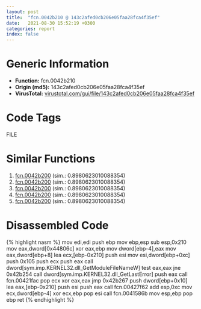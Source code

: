 ```yaml
---
layout: post
title:  "fcn.0042b210 @ 143c2afed0cb206e05faa28fca4f35ef"
date:   2021-08-30 15:52:19 +0300
categories: report
index: false
---
```


# Generic Information
- **Function:** fcn.0042b210
- **Origin (md5):** 143c2afed0cb206e05faa28fca4f35ef
- **VirusTotal:** [virustotal.com/gui/file/143c2afed0cb206e05faa28fca4f35ef][virustotal_ref]

# Code Tags
<span class="tag" id="FILE">FILE</span>


# Similar Functions

1. [fcn.0042b200][similar_1_ref] (sim.: 0.8980623010088354)
2. [fcn.0042b200][similar_2_ref] (sim.: 0.8980623010088354)
3. [fcn.0042b200][similar_3_ref] (sim.: 0.8980623010088354)
4. [fcn.0042b200][similar_4_ref] (sim.: 0.8980623010088354)
5. [fcn.0042b200][similar_5_ref] (sim.: 0.8980623010088354)


# Disassembled Code

{% highlight nasm %}
mov edi,edi
push ebp
mov ebp,esp
sub esp,0x210
mov eax,dword[0x44806c]
xor eax,ebp
mov dword[ebp-4],eax
mov eax,dword[ebp+8]
lea ecx,[ebp-0x210]
push esi
mov esi,dword[ebp+0xc]
push 0x105
push ecx
push eax
call dword[sym.imp.KERNEL32.dll_GetModuleFileNameW]
test eax,eax
jne 0x42b254
call dword[sym.imp.KERNEL32.dll_GetLastError]
push eax
call fcn.00421fac
pop ecx
xor eax,eax
jmp 0x42b267
push dword[ebp+0x10]
lea eax,[ebp-0x210]
push esi
push eax
call fcn.00427f62
add esp,0xc
mov ecx,dword[ebp-4]
xor ecx,ebp
pop esi
call fcn.0041586b
mov esp,ebp
pop ebp
ret 
{% endhighlight %}


[similar_1_ref]: /report/fcn.0042b200@bfc56d3292771303f4bab42bb05f48e4
[similar_2_ref]: /report/fcn.0042b200@78d87ce975ba70d0cc402a6e27d0fe4d
[similar_3_ref]: /report/fcn.0042b200@904632a6b6e163fc4d63e2f491aa772b
[similar_4_ref]: /report/fcn.0042b200@c05c4cef0fe62acb81d34073e4da03c6
[similar_5_ref]: /report/fcn.0042b200@9a2bad274a2589d79ad41d22bed0da1b
[virustotal_ref]: https://www.virustotal.com/gui/file/143c2afed0cb206e05faa28fca4f35ef